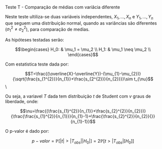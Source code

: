 Teste T - Comparação de médias com variâcia diferente

Neste teste ultiliza-se duas variáveis independentes, $X_1 ,..., X_n$ e $Y_1,..., Y_n$ que seguem uma distribuição normal, quando as variâncias são diferentes ($\sigma_1^2 \neq \sigma_2^2$), para comparação de medias.

As hipóteses testadas serão:

$$\begin{cases}
    H_0: & \mu_1 = \mu_2  \\
    H_1: & \mu_1 \neq \mu_2 \\
\end{cases}$$

Com estatistica teste dada por:

$$T=\frac{(\overline{X}-\overline{Y})-(\mu_{1}-\mu_{2})}{\sqrt{\frac{s_{1^{2}}}{n_{1}}+\frac{s_{2^{2}}}{n_{2}}}}\sim t_{\nu}$$\\

Ou seja, a variavel $T$ dada tem distribuição  $t$ de Student com $v$ graus de liberdade, onde:

$$\nu=\frac{(\frac{s_{1}^{2}}{n_{1}}+\frac{s_{2}^{2}}{n_{2}})}{\frac{\frac{s_{1}^{2}}{n_{1}}}{n_{1}-1}+\frac{\frac{s_{2}^{2}}{n_{2}}{}}{n_{1}-1}}$$

O p-valor é dado por:

$$p-valor=\mathbb{P}\left[ \left| t \right| \gt \left| T_{obs} \right|\left| H_{0} \right|\right]=2\mathbb{P}\left[ t\gt \left| T_{obs} \right|\left[ H_{0} \right] \right]$$
